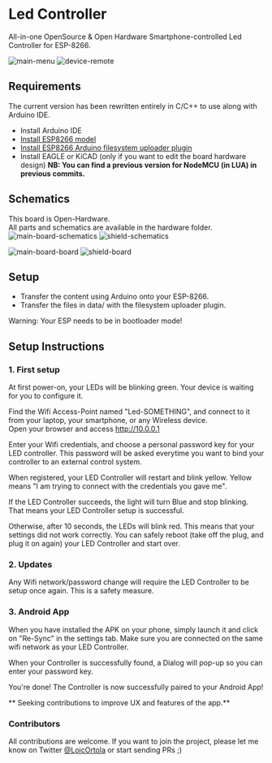 # Led Controller

All-in-one OpenSource & Open Hardware Smartphone-controlled Led Controller for ESP-8266.  

![main-menu](1-main-menu.png)
![device-remote](2-device-remote.png)

## Requirements

The current version has been rewritten entirely in C/C++ to use along with Arduino IDE.

 * Install Arduino IDE
 * [Install ESP8266 model](https://github.com/esp8266/Arduino)
 * [Install ESP8266 Arduino filesystem uploader plugin](https://github.com/esp8266/arduino-esp8266fs-plugin)
 * Install EAGLE or KiCAD (only if you want to edit the board hardware design)
**NB: You can find a previous version for NodeMCU (in LUA) in previous commits.**

## Schematics
This board is Open-Hardware.  
All parts and schematics are available in the hardware folder.  
![main-board-schematics](board-sch.png)
![shield-schematics](shield-sch.png)

![main-board-board](board-board.png)
![shield-board](shield-board.png)

## Setup

 * Transfer the content using Arduino onto your ESP-8266.
 * Transfer the files in data/ with the filesystem uploader plugin.

Warning: Your ESP needs to be in bootloader mode!

## Setup Instructions

### 1. First setup
At first power-on, your LEDs will be blinking green. Your device is waiting for you to configure it.

Find the Wifi Access-Point named "Led-SOMETHING", and connect to it from your laptop, your smartphone, or any Wireless device.  
Open your browser and access http://10.0.0.1  

Enter your Wifi credentials, and choose a personal password key for your LED controller. This password will be asked everytime you want to bind your controller to an external control system.

When registered, your LED Controller will restart and blink yellow. Yellow means "I am trying to connect with the credentials you gave me".

If the LED Controller succeeds, the light will turn Blue and stop blinking. That means your LED Controller setup is successful.

Otherwise, after 10 seconds, the LEDs will blink red. This means that your settings did not work correctly.
You can safely reboot (take off the plug, and plug it on again) your LED Controller and start over.

### 2. Updates
Any Wifi network/password change will require the LED Controller to be setup once again. This is a safety measure.

### 3. Android App
When you have installed the APK on your phone, simply launch it and click on "Re-Sync" in the settings tab.
Make sure you are connected on the same wifi network as your LED Controller.

When your Controller is successfully found, a Dialog will pop-up so you can enter your password key.

You're done! The Controller is now successfully paired to your Android App!

** Seeking contributions to improve UX and features of the app.**


### Contributors
All contributions are welcome.
If you want to join the project, please let me know on Twitter [@LoicOrtola](https://twitter.com/loicortola) or start sending PRs ;)
